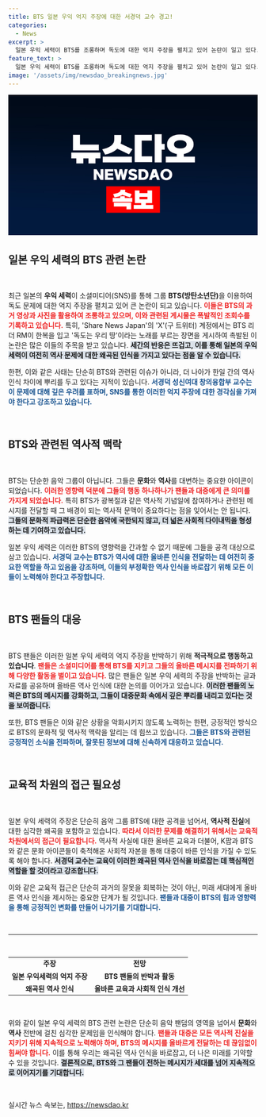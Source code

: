 ```yaml
---
title: BTS 일본 우익 억지 주장에 대한 서경덕 교수 경고!
categories:
  - News
excerpt: >
  일본 우익 세력이 BTS를 조롱하며 독도에 대한 억지 주장을 펼치고 있어 논란이 일고 있다. 서경덕 교수는 K팝의 영향력이 커지자 이들의 공격이 늘고 있다고 경고했다. 클릭하면 BTS와 역사 왜곡의 충격적인 진실을 들여다보세요!
feature_text: >
  일본 우익 세력이 BTS를 조롱하며 독도에 대한 억지 주장을 펼치고 있어 논란이 일고 있다. 서경덕 교수는 K팝의 영향력이 커지자 이들의 공격이 늘고 있다고 경고했다. 클릭하면 BTS와 역사 왜곡의 충격적인 진실을 들여다보세요!
image: '/assets/img/newsdao_breakingnews.jpg'
---
```


<p><img src="/assets/img/newsdao_breakingnews.jpg" alt="implanttips 속보" /></p>

<h2 data-ke-size="size26">일본 우익 세력의 BTS 관련 논란</h2>

<p data-ke-size="size16">&nbsp;</p>

<p>최근 일본의 <b>우익 세력</b>이 소셜미디어(SNS)를 통해 그룹 <b>BTS(방탄소년단)</b>을 이용하여 독도 문제에 대한 억지 주장을 펼치고 있어 큰 논란이 되고 있습니다. <b><span style="color: #ee2323;">이들은 BTS의 과거 영상과 사진을 활용하여 조롱하고 있으며, 이와 관련된 게시물은 폭발적인 조회수를 기록하고 있습니다.</span></b> 특히, 'Share News Japan'의 'X'(구 트위터) 계정에서는 BTS 리더 RM이 한복을 입고 '독도는 우리 땅'이라는 노래를 부르는 장면을 게시하여 촉발된 이 논란은 많은 이들의 주목을 받고 있습니다. <b><span style="background-color: #21538527;">세간의 반응은 뜨겁고, 이를 통해 일본의 우익 세력이 여전히 역사 문제에 대한 왜곡된 인식을 가지고 있다는 점을 알 수 있습니다.</span></b> </p>

<p>한편, 이와 같은 사태는 단순히 BTS와 관련된 이슈가 아니라, 더 나아가 한일 간의 역사 인식 차이에 뿌리를 두고 있다는 지적이 있습니다. <b><span style="color: #1a5490;">서경덕 성신여대 창의융합부 교수는 이 문제에 대해 깊은 우려를 표하며, SNS를 통한 이러한 억지 주장에 대한 경각심을 가져야 한다고 강조하고 있습니다.</span></b></p>

<p data-ke-size="size16">&nbsp;</p>

<h2 data-ke-size="size26">BTS와 관련된 역사적 맥락</h2>

<p data-ke-size="size16">&nbsp;</p>

<p>BTS는 단순한 음악 그룹이 아닙니다. 그들은 <b>문화</b>와 <b>역사</b>를 대변하는 중요한 아이콘이 되었습니다. <b><span style="color: #ee2323;">이러한 영향력 덕분에 그들의 행동 하나하나가 팬들과 대중에게 큰 의미를 가지게 되었습니다.</span></b> 특히 BTS가 광복절과 같은 역사적 기념일에 참여하거나 관련된 메시지를 전달할 때 그 배경이 되는 역사적 문맥이 중요하다는 점을 잊어서는 안 됩니다. <b><span style="background-color: #21538527;">그들의 문화적 파급력은 단순한 음악에 국한되지 않고, 더 넓은 사회적 다이내믹을 형성하는 데 기여하고 있습니다.</span></b></p>

<p>일본 우익 세력은 이러한 BTS의 영향력을 간과할 수 없기 때문에 그들을 공격 대상으로 삼고 있습니다. <b><span style="color: #1a5490;">서경덕 교수는 BTS가 역사에 대한 올바른 인식을 전달하는 데 여전히 중요한 역할을 하고 있음을 강조하며, 이들의 부정확한 역사 인식을 바로잡기 위해 모든 이들이 노력해야 한다고 주장합니다.</span></b></p>

<p data-ke-size="size16">&nbsp;</p>

<h2 data-ke-size="size26">BTS 팬들의 대응</h2>

<p data-ke-size="size16">&nbsp;</p>

<p>BTS 팬들은 이러한 일본 우익 세력의 억지 주장을 반박하기 위해 <b>적극적으로 행동하고 있습니다</b>. <b><span style="color: #ee2323;">팬들은 소셜미디어를 통해 BTS를 지키고 그들의 올바른 메시지를 전파하기 위해 다양한 활동을 벌이고 있습니다.</span></b> 많은 팬들은 일본 우익 세력의 주장을 반박하는 글과 자료를 공유하며 올바른 역사 인식에 대한 논의를 이어가고 있습니다. <b><span style="background-color: #21538527;">이러한 팬들의 노력은 BTS의 메시지를 강화하고, 그들이 대중문화 속에서 깊은 뿌리를 내리고 있다는 것을 보여줍니다.</span></b></p>

<p>또한, BTS 팬들은 이와 같은 상황을 악화시키지 않도록 노력하는 한편, 긍정적인 방식으로 BTS의 문화적 및 역사적 맥락을 알리는 데 힘쓰고 있습니다. <b><span style="color: #1a5490;">그들은 BTS와 관련된 긍정적인 소식을 전파하며, 잘못된 정보에 대해 신속하게 대응하고 있습니다.</span></b></p>

<p data-ke-size="size16">&nbsp;</p>

<h2 data-ke-size="size26">교육적 차원의 접근 필요성</h2>

<p data-ke-size="size16">&nbsp;</p>

<p>일본 우익 세력의 주장은 단순히 음악 그룹 BTS에 대한 공격을 넘어서, <b>역사적 진실</b>에 대한 심각한 왜곡을 포함하고 있습니다. <b><span style="color: #ee2323;">따라서 이러한 문제를 해결하기 위해서는 교육적 차원에서의 접근이 필요합니다.</span></b> 역사적 사실에 대한 올바른 교육과 더불어, K팝과 BTS와 같은 문화 아이콘들이 축적해온 사회적 자본을 통해 대중이 바른 인식을 가질 수 있도록 해야 합니다. <b><span style="background-color: #21538527;">서경덕 교수는 교육이 이러한 왜곡된 역사 인식을 바로잡는 데 핵심적인 역할을 할 것이라고 강조합니다.</span></b></p>

<p>이와 같은 교육적 접근은 단순히 과거의 잘못을 회복하는 것이 아닌, 미래 세대에게 올바른 역사 인식을 제시하는 중요한 단계가 될 것입니다. <b><span style="color: #1a5490;">팬들과 대중이 BTS의 힘과 영향력을 통해 긍정적인 변화를 만들어 나가기를 기대합니다.</span></b></p>

<p data-ke-size="size16">&nbsp;</p>

<hr />

<p data-ke-size="size16">&nbsp;</p>

<table style="width: 100%;">
  <tr>
    <td style="text-align: center; height: 17px;"><b>주장</b></td>
    <td style="text-align: center; height: 17px;"><b>전망</b></td>
  </tr>
  <tr>
    <td style="text-align: center; height: 17px;"><b>일본 우익세력의 억지 주장</b></td>
    <td style="text-align: center; height: 17px;"><b>BTS 팬들의 반박과 활동</b></td>
  </tr>
  <tr>
    <td style="text-align: center; height: 17px;"><b>왜곡된 역사 인식</b></td>
    <td style="text-align: center; height: 17px;"><b>올바른 교육과 사회적 인식 개선</b></td>
  </tr>
</table>

<p data-ke-size="size16">&nbsp;</p>

<p>위와 같이 일본 우익 세력의 BTS 관련 논란은 단순히 음악 팬덤의 영역을 넘어서 <b>문화</b>와 <b>역사</b> 전반에 걸친 심각한 문제임을 인식해야 합니다. <b><span style="color: #ee2323;">팬들과 대중은 모든 역사적 진실을 지키기 위해 지속적으로 노력해야 하며, BTS의 메시지를 올바르게 전달하는 데 끊임없이 힘써야 합니다.</span></b> 이를 통해 우리는 왜곡된 역사 인식을 바로잡고, 더 나은 미래를 기약할 수 있을 것입니다. <b><span style="background-color: #21538527;">결론적으로, BTS와 그 팬들이 전하는 메시지가 세대를 넘어 지속적으로 이어지기를 기대합니다.</span></b> </p>

<p data-ke-size="size16">&nbsp;</p>
실시간 뉴스 속보는, <a href="https://newsdao.kr" rel="dofollow">https://newsdao.kr</a>


